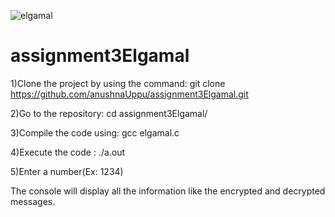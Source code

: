 ![elgamal](https://user-images.githubusercontent.com/93385316/139444070-fc4a9346-17b9-4e26-a177-45fd9c0997a2.png)
# assignment3Elgamal
1)Clone the project by using the command: git clone https://github.com/anushnaUppu/assignment3Elgamal.git

2)Go to the repository: cd assignment3Elgamal/

3)Compile the code using: gcc elgamal.c

4)Execute the code : ./a.out

5)Enter a number(Ex: 1234)

The console will display all the information like the encrypted and decrypted messages.
 
